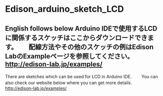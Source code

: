 # Edison_arduino_sketch_LCD
English follows below
Arduino IDEで使用するLCDに関係するスケッチはここからダウンロードできます。　　
配線方法やその他のスケッチの例はEdison LabのExampleページを参照してください。　　
http://edison-lab.jp/examples/
--
There are sketches which can be used for LCD in Arduino IDE.　　
You can also check our website below where you can get more details.　　
http://edison-lab.jp/examples/


